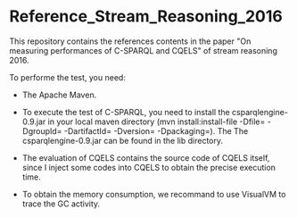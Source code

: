 # Reference_Stream_Reasoning_2016

This repository contains the references contents in the paper "On measuring performances of C-SPARQL and CQELS" of stream reasoning 2016.

To performe the test, you need:

- The Apache Maven.

- To execute the test of C-SPARQL, you need to install the csparqlengine-0.9.jar in your local maven directory 
(mvn install:install-file -Dfile=<path-to-file> -DgroupId=<group-id> -DartifactId=<artifact-id> -Dversion=<version> -Dpackaging=<packaging>). The  The csparqlengine-0.9.jar can be found in the lib directory. 
 
- The evaluation of CQELS contains the source code of CQELS itself, since I inject some codes into CQELS to obtain the precise execution time.

- To obtain the memory consumption, we recommand to use VisualVM to trace the GC activity.

